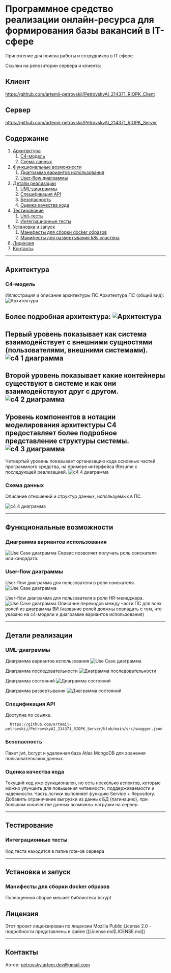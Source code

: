 # **Программное средство реализации онлайн-ресурса для формирования базы вакансий в IT-сфере**

Приложение для поиска работы и сотрудников в IT сфере.

Ссылки на репозитории сервера и клиента:
## Клиент
https://github.com/artemij-petrovskij/PetrovskyAI_214371_RIOPK_Client

## Сервер
https://github.com/artemij-petrovskij/PetrovskyAI_214371_RIOPK_Server

## **Содержание**

1. [Архитектура](#Архитектура)
	1. [C4-модель](#C4-модель)
	2. [Схема данных](#Схема_данных)
2. [Функциональные возможности](#Функциональные_возможности)
	1. [Диаграмма вариантов использования](#Диаграмма_вариантов_использования)
	2. [User-flow диаграммы](#User-flow_диаграммы)
3. [Детали реализации](#Детали_реализации)
	1. [UML-диаграммы](#UML-диаграммы)
	2. [Спецификация API](#Спецификация_API)
	3. [Безопасность](#Безопасность)
	4. [Оценка качества кода](#Оценка_качества_кода)
4. [Тестирование](#Тестирование)
	1. [Unit-тесты](#Unit-тесты)
	2. [Интеграционные тесты](#Интеграционные_тесты)
5. [Установка и  запуск](#installation)
	1. [Манифесты для сборки docker образов](#Манифесты_для_сборки_docker_образов)
	2. [Манифесты для развертывания k8s кластера](#Манифесты_для_развертывания_k8s_кластера)
6. [Лицензия](#Лицензия)
7. [Контакты](#Контакты)

---
## **Архитектура**

### C4-модель

Иллюстрация и описание архитектуры ПС
Архитектура ПС (общий вид):
![Архитектура](/images/arc2.png)

Более подробная архитектура:
![Архитектура](/images/arc.png)
---
Первый уровень показывает как система взаимодействует с внешними сущностями (пользователями, внешними системами).
![с4 1 диаграмма](/images/c4-1.png)
---
Второй уровень показывает какие контейнеры существуют в системе и как они взаимодействуют друг с другом.
![с4 2 диаграмма](/images/c4-2.png)
---
Уровень компонентов в нотации моделирования архитектуры C4 предоставляет более подробное представление структуры системы. 
![с4 3 диаграмма](/images/c4-3.png)
---
Четвертый уровень показывает организацию кода основных частей программного средства, на примере интерфейса IResume с последующей реализацией.
![с4 4 диаграмма](/images/c4-4.png)

### Схема данных

Описание отношений и структур данных, используемых в ПС. 

![с4 4 диаграмма](/images/db_scheme.png)

---

## **Функциональные возможности**

### Диаграмма вариантов использования

![Use Case диаграмма](/images/use-case.png)
Сервис позволяет получать роль соискателя или кандадата.

### User-flow диаграммы
User-flow диаграмма для пользователя в роли соискателя.
![Use Case диаграмма](/images/user-flow-1.png)

User-flow диаграмма для пользователя в роли HR-менеджера.
![Use Case диаграмма](/images/user-flow-2.png)
Описание переходов между части ПС для всех ролей из диаграммы ВИ (название ролей должны совпадать с тем, что указано на c4-модели и диаграмме вариантов использования)


---

## **Детали реализации**

### UML-диаграммы

Диаграмма вариантов использования
![Use Case диаграмма](/images/use-case.png)

Диаграмма последовательности
![Диаграмма последовательности](/images/sequence.png)

Диаграмма состояний
![Диаграмма состояний](/images/state.png)

Диаграмма развертывания
![Диаграмма состояний](/images/depl.png)


### Спецификация API
Доступна по ссылке.
```http
  https://github.com/artemij-petrovskij/PetrovskyAI_214371_RIOPK_Server/blob/main/src/swagger.json
```
### Безопасность

Пакет jwt, bcrypt и удаленная база Atlas MongoDB для хранения пользовательских данных.
### Оценка качества кода

Текущий код уже функционален, но есть несколько аспектов, которые можно улучшить для повышения читаемости, поддерживаемости и надежности. Часть логики выполняет функцию Service + Repository. Добавить ограничение выгрузки из данных БД (пагинацию), при большом количестве данных возможны нагрузки на сервер.

---

## **Тестирование**


### Интеграционные тесты

Код теста находится в папке rote-ов сервера

---

## **Установка и  запуск**

### Манифесты для сборки docker образов

Полноценной сборке мешает библиотека bcrypt 

## **Лицензия**

Этот проект лицензирован по лицензии Mozilla Public License 2.0 - подробности представлены в файле [[License.md|LICENSE.md]]

---

## **Контакты**

Автор: petrovsky.artem.dev@gmail.com
